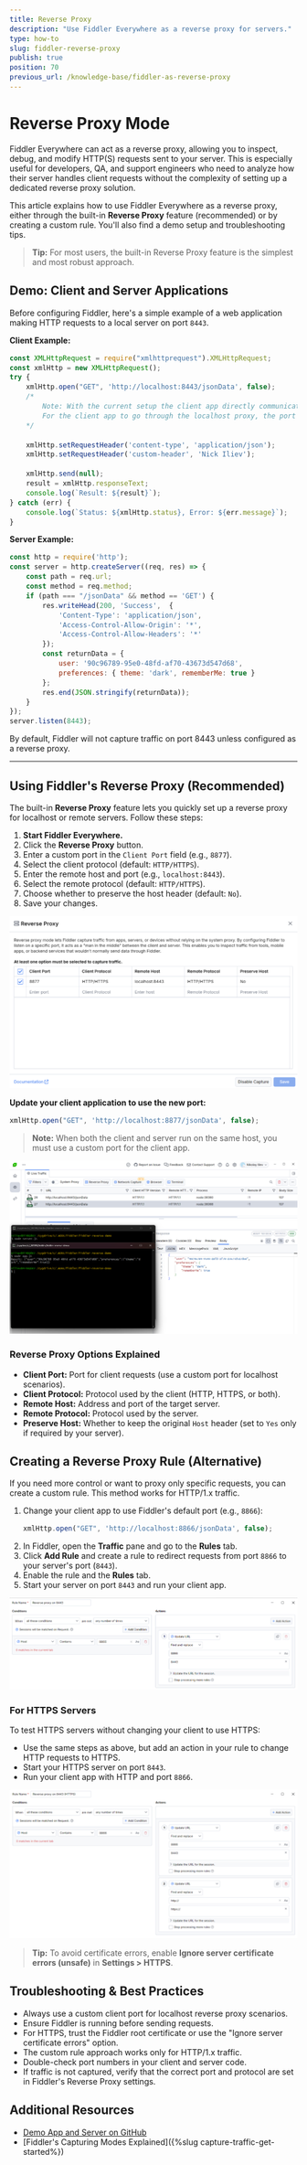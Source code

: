 ```yaml
---
title: Reverse Proxy
description: "Use Fiddler Everywhere as a reverse proxy for servers."
type: how-to
slug: fiddler-reverse-proxy
publish: true
position: 70
previous_url: /knowledge-base/fiddler-as-reverse-proxy
---
```


# Reverse Proxy Mode

Fiddler Everywhere can act as a reverse proxy, allowing you to inspect, debug, and modify HTTP(S) requests sent to your server. This is especially useful for developers, QA, and support engineers who need to analyze how their server handles client requests without the complexity of setting up a dedicated reverse proxy solution.

This article explains how to use Fiddler Everywhere as a reverse proxy, either through the built-in **Reverse Proxy** feature (recommended) or by creating a custom rule. You'll also find a demo setup and troubleshooting tips.

> **Tip:** For most users, the built-in Reverse Proxy feature is the simplest and most robust approach.

## Demo: Client and Server Applications

Before configuring Fiddler, here's a simple example of a web application making HTTP requests to a local server on port `8443`.

**Client Example:**

```javascript
const XMLHttpRequest = require("xmlhttprequest").XMLHttpRequest;
const xmlHttp = new XMLHttpRequest();
try {
    xmlHttp.open("GET", 'http://localhost:8443/jsonData', false); 
    /* 
        Note: With the current setup the client app directly communicates with the server.
        For the client app to go through the localhost proxy, the port must be modified (details below)
    */

    xmlHttp.setRequestHeader('content-type', 'application/json');
    xmlHttp.setRequestHeader('custom-header', 'Nick Iliev');

    xmlHttp.send(null);
    result = xmlHttp.responseText;
    console.log(`Result: ${result}`);
} catch (err) {
    console.log(`Status: ${xmlHttp.status}, Error: ${err.message}`);
}
```

**Server Example:**

```javascript
const http = require('http');
const server = http.createServer((req, res) => {
    const path = req.url;
    const method = req.method;
    if (path === "/jsonData" && method == 'GET') {
        res.writeHead(200, 'Success',  {
            'Content-Type': 'application/json',
            'Access-Control-Allow-Origin': '*',
            'Access-Control-Allow-Headers': '*'
        });
        const returnData = {
            user: '90c96789-95e0-48fd-af70-43673d547d68',
            preferences: { theme: 'dark', rememberMe: true }
        };
        res.end(JSON.stringify(returnData));
    } 
});
server.listen(8443);
```

By default, Fiddler will not capture traffic on port 8443 unless configured as a reverse proxy.

---

## Using Fiddler's Reverse Proxy (Recommended)

The built-in **Reverse Proxy** feature lets you quickly set up a reverse proxy for localhost or remote servers. Follow these steps:

1. **Start Fiddler Everywhere.**
2. Click the **Reverse Proxy** button.
3. Enter a custom port in the `Client Port` field (e.g., `8877`).
4. Select the client protocol (default: `HTTP/HTTPS`).
5. Enter the remote host and port (e.g., `localhost:8443`).
6. Select the remote protocol (default: `HTTP/HTTPS`).
7. Choose whether to preserve the host header (default: `No`).
8. Save your changes.

![Reverse proxy setup in Fiddler Everywhere](../images/reverse/reverse-proxy-setup-001.png)

**Update your client application to use the new port:**

```javascript
xmlHttp.open("GET", 'http://localhost:8877/jsonData', false);
```

> **Note:** When both the client and server run on the same host, you must use a custom port for the client app.

![Captured traffic through reverse proxy](../images/reverse/reverse-proxy-setup-002.png)

### Reverse Proxy Options Explained

- **Client Port:** Port for client requests (use a custom port for localhost scenarios).
- **Client Protocol:** Protocol used by the client (HTTP, HTTPS, or both).
- **Remote Host:** Address and port of the target server.
- **Remote Protocol:** Protocol used by the server.
- **Preserve Host:** Whether to keep the original `Host` header (set to `Yes` only if required by your server).

## Creating a Reverse Proxy Rule (Alternative)

If you need more control or want to proxy only specific requests, you can create a custom rule. This method works for HTTP/1.x traffic.

1. Change your client app to use Fiddler's default port (e.g., `8866`):
    ```javascript
    xmlHttp.open("GET", 'http://localhost:8866/jsonData', false);
    ```
2. In Fiddler, open the **Traffic** pane and go to the **Rules** tab.
3. Click **Add Rule** and create a rule to redirect requests from port `8866` to your server's port (`8443`).
4. Enable the rule and the **Rules** tab.
5. Start your server on port `8443` and run your client app.

![Reverse proxy rule for HTTP requests](../images/kb/reverse-proxy/reverse-proxy-http.png)

### For HTTPS Servers

To test HTTPS servers without changing your client to use HTTPS:

- Use the same steps as above, but add an action in your rule to change HTTP requests to HTTPS.
- Start your HTTPS server on port `8443`.
- Run your client app with HTTP and port `8866`.

![Reverse proxy rule for HTTPS requests](../images/kb/reverse-proxy/reverse-proxy-https.png)

> **Tip:** To avoid certificate errors, enable **Ignore server certificate errors (unsafe)** in **Settings > HTTPS**.

## Troubleshooting & Best Practices

- Always use a custom client port for localhost reverse proxy scenarios.
- Ensure Fiddler is running before sending requests.
- For HTTPS, trust the Fiddler root certificate or use the "Ignore server certificate errors" option.
- The custom rule approach works only for HTTP/1.x traffic.
- Double-check port numbers in your client and server code.
- If traffic is not captured, verify that the correct port and protocol are set in Fiddler's Reverse Proxy settings.

## Additional Resources

- [Demo App and Server on GitHub](https://github.com/NickIliev/fiddler-reverse-demo)
- [Fiddler's Capturing Modes Explained]({%slug capture-traffic-get-started%})
